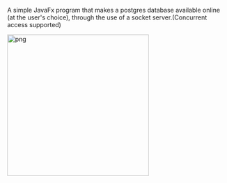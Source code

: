 A simple JavaFx program that makes a postgres database available online (at the user's choice),
through the use of a socket server.(Concurrent access supported)



<img width="325" alt="png" src="https://github.com/erossi8/PostgresServerSocket/assets/103255213/81047843-f5f0-4973-bcdf-0d56bc6c33bc">
